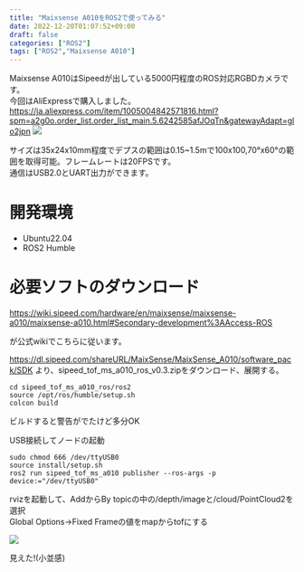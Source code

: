 ```yaml
---
title: "Maixsense A010をROS2で使ってみる"
date: 2022-12-20T01:07:52+09:00
draft: false
categories: ["ROS2"]
tags: ["ROS2","Maixsense A010"]
---
```


Maixsense A010はSipeedが出している5000円程度のROS対応RGBDカメラです。  
今回はAliExpressで購入しました。
https://ja.aliexpress.com/item/1005004842571816.html?spm=a2g0o.order_list.order_list_main.5.6242585afJOqTn&gatewayAdapt=glo2jpn
![](../img/Maixsense_A010.jpg)

サイズは35x24x10mm程度でデプスの範囲は0.15~1.5mで100x100,70°x60°の範囲を取得可能。フレームレートは20FPSです。  
通信はUSB2.0とUART出力ができます。

# 開発環境
* Ubuntu22.04
* ROS2 Humble

# 必要ソフトのダウンロード
https://wiki.sipeed.com/hardware/en/maixsense/maixsense-a010/maixsense-a010.html#Secondary-development%3AAccess-ROS

が公式wikiでこちらに従います。

https://dl.sipeed.com/shareURL/MaixSense/MaixSense_A010/software_pack/SDK
より、sipeed_tof_ms_a010_ros_v0.3.zipをダウンロード、展開する。

```
cd sipeed_tof_ms_a010_ros/ros2
source /opt/ros/humble/setup.sh 
colcon build
```
ビルドすると警告がでたけど多分OK

USB接続してノードの起動
```
sudo chmod 666 /dev/ttyUSB0
source install/setup.sh
ros2 run sipeed_tof_ms_a010 publisher --ros-args -p device:="/dev/ttyUSB0"
```

rvizを起動して、AddからBy topicの中の/depth/imageと/cloud/PointCloud2を選択   
Global Options->Fixed Frameの値をmapからtofにする

![](../img/Maixsense_A010_at_rviz.png)

見えた!(小並感)
